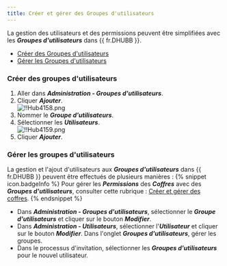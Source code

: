 ```yaml
---
title: Créer et gérer des Groupes d'utilisateurs
---
```

La gestion des utilisateurs et des permissions peuvent être simplifiées avec les ***Groupes d'utilisateurs*** dans {{ fr.DHUBB }}.  

* [Créer des Groupes d'utilisateurs](#créer-des-groupes-dutilisateurs) 
* [Gérer les Groupes d'utilisateurs](#gérer-les-groupes-dutilisateurs)  

### Créer des groupes d'utilisateurs 

1. Aller dans ***Administration - Groupes d'utilisateurs***. 
1. Cliquer ***Ajouter***.  
![!!Hub4158.png](https://webdevolutions.azureedge.net/docs/fr/hub/Hub4158.png) 
1. Nommer le ***Groupe d'utilisateurs***. 
1. Sélectionner les ***Utilisateurs***.  
![!!Hub4159.png](https://webdevolutions.azureedge.net/docs/fr/hub/Hub4159.png) 
1. Cliquer ***Ajouter***. 

### Gérer les groupes d'utilisateurs 

La gestion et l'ajout d'utilisateurs aux ***Groupes d'utilisateurs*** dans {{ fr.DHUBB }} peuvent être effectués de plusieurs manières : 
{% snippet icon.badgeInfo %} 
Pour gérer les ***Permissions*** des ***Coffres*** avec des ***Groupes d'utilisateurs***, consulter cette rubrique : [Créer et gérer des coffres](/fr/hub/web-interface/hub-overview/administration/management/vaults/create-manage-vaults/). 
{% endsnippet %}
 
* Dans ***Administration - Groupes d'utilisateurs***, sélectionner le ***Groupe d'utilisateurs*** et cliquer sur le bouton ***Modifier***. 
* Dans ***Administration - Utilisateurs***, sélectionner l'***Utilisateur*** et cliquer sur le bouton ***Modifier***. Dans l'onglet ***Groupes d'utilisateurs***, gérer les groupes. 
* Dans le processus d'invitation, sélectionner les ***Groupes d'utilisateurs*** pour le nouvel utilisateur. 
